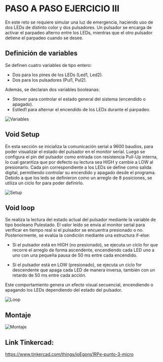 # PASO A PASO EJERCICIO III  

En este reto se requiere simular una luz de emergencia, haciendo uso de dos LEDs de distinto color y dos pulsadores. Un pulsador se encarga de activar el parpadeo alterno entre los LEDs, mientras que el otro pulsador detiene el parpadeo cuando se desee.

## Definición de variables  

Se definen cuatro variables de tipo entero:

- Dos para los pines de los LEDs (Led1, Led2).
- Dos para los pulsadores (Pul1, Pul2).

Además, se declaran dos variables booleanas:

- Strover para controlar el estado general del sistema (encendido o apagado).
- Estled1 para alternar el encendido de los LEDs durante el parpadeo. 

![Variables]()

## Void Setup

En esta sección se inicializa la comunicación serial a 9600 baudios, para poder visualizar el estado del pulsador en el monitor serial. Luego se configura el pin del pulsador como entrada con resistencia Pull-Up interna, lo cual garantiza que por defecto su lectura sea HIGH y cambie a LOW al presionarlo. Cada pin correspondiente a los LEDs se define como salida digital, permitiendo controlar su encendido y apagado desde el programa. Debido a que los leds se definieron como un arreglo de 8 posiciones, se utiliza un ciclo for para poder definirlo.

![Setup]()

## Void loop

 Se realiza la lectura del estado actual del pulsador mediante la variable de tipo booleano Pulestado. El valor leído se envía al monitor serial para verificar en tiempo real si el pulsador se encuentra presionado o no. Posteriormente, se evalúa la condición mediante una estructura if-else:

- Si el pulsador está en HIGH (no presionado), se ejecuta un ciclo for que recorre el arreglo de forma ascendente, encendiendo cada LED uno a uno con una pequeña pausa de 50 ms entre cada encendido.

- Si el pulsador está en LOW (presionado), se ejecuta un ciclo for descendente que apaga cada LED de manera inversa, también con un retardo de 50 ms entre cada acción.

Este comportamiento genera un efecto visual secuencial, encendiendo o apagando los LEDs dependiendo del estado del pulsador.

![Loop]()

## Montaje

![Montaje]()

## Link Tinkercad:

https://www.tinkercad.com/things/ioEgons1RPe-punto-3-micro